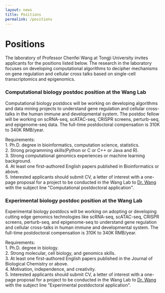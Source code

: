```yaml
---
layout: news
title: Positions
permalink: /positions
---
```


# Positions

The laboratory of Professor Chenfei Wang at Tongji University invites applicants for the positions listed below. The research in the laboratory focuses on developing computational algorithms to decipher mechanisms on gene regulation and cellular cross talks based on single-cell transcriptomics and epigenomics. 

### Computational biology postdoc position at the Wang Lab
Computational biology postdocs will be working on developing algorithms and data mining projects to understand gene regulation and cellular cross-talks in the human immune and developmental system. The postdoc fellow will be working on scRNA-seq, scATAC-seq, CRISPR screens, perturb-seq, and epigenome-seq data. The full-time postdoctoral compensation is 310K to 340K RMB/year.

Requirements:   
    1. Ph.D. degree in bioinformatics, computation science, statistics.   
    2. Strong programming skills(Python or C or C++ or Java and R).   
    3. Strong computational genomics experiences or machine learning background.   
    4. At least one first-authored English papers published in Bioinformatics or above.   
    5. Interested applicants should submit CV, a letter of interest with a one-page proposal for a project to be conducted in the Wang Lab to [Dr. Wang](mailto:08chenfeiwang@tongji.edu.cn)  with the subject line "Computational postdoctoral application".   

### Experimental biology postdoc position at the Wang Lab
Experimental biology postdocs will be working on adopting or developing cutting edge genomics technologies like scRNA-seq, scATAC-seq, CRISPR screens, perturb-seq, and epigenome-seq to understand gene regulation and cellular cross-talks in human immune and developmental system. The full-time postdoctoral compensation is 310K to 340K RMB/year.

Requirements:   
    1. Ph.D. degree in biology.   
    2. Strong molecular, cell biology, and genomics skills.   
    3. At least one first-authored English papers published in the Journal of Biological Chemistry or above.   
    4. Motivation, independence, and creativity.   
    5. Interested applicants should submit CV, a letter of interest with a one-page proposal for a project to be conducted in the Wang Lab to [Dr. Wang](mailto:08chenfeiwang@tongji.edu.cn)  with the subject line "Experimental postdoctoral application".   